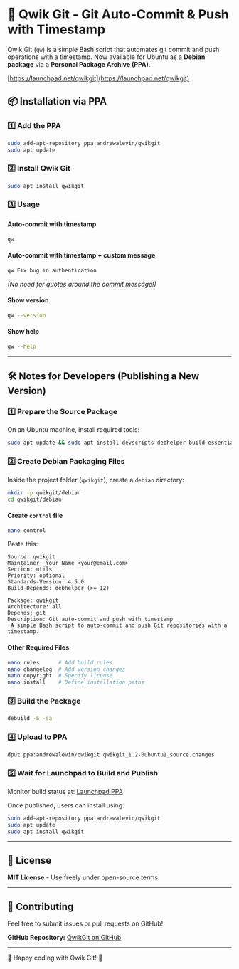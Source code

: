# 🍷 Qwik Git - Git Auto-Commit & Push with Timestamp

Qwik Git (`qw`) is a simple Bash script that automates git commit and push operations with a timestamp. Now available for Ubuntu as a **Debian package** via a **Personal Package Archive (PPA)**.


[https://launchpad.net/qwikgit](https://launchpad.net/qwikgit)



## 📦 Installation via PPA

### 1️⃣ Add the PPA
```bash
sudo add-apt-repository ppa:andrewalevin/qwikgit
sudo apt update
```

### 2️⃣ Install Qwik Git
```bash
sudo apt install qwikgit
```

### 3️⃣ Usage

#### Auto-commit with timestamp
```bash
qw
```

#### Auto-commit with timestamp + custom message
```bash
qw Fix bug in authentication
```
*(No need for quotes around the commit message!)*

#### Show version
```bash
qw --version
```

#### Show help
```bash
qw --help
```

---

## 🛠 Notes for Developers (Publishing a New Version)

### 1️⃣ Prepare the Source Package
On an Ubuntu machine, install required tools:
```bash
sudo apt update && sudo apt install devscripts debhelper build-essential
```

### 2️⃣ Create Debian Packaging Files
Inside the project folder (`qwikgit`), create a `debian` directory:
```bash
mkdir -p qwikgit/debian
cd qwikgit/debian
```

#### **Create `control` file**
```bash
nano control
```
Paste this:
```
Source: qwikgit
Maintainer: Your Name <your@email.com>
Section: utils
Priority: optional
Standards-Version: 4.5.0
Build-Depends: debhelper (>= 12)

Package: qwikgit
Architecture: all
Depends: git
Description: Git auto-commit and push with timestamp
 A simple Bash script to auto-commit and push Git repositories with a timestamp.
```

#### **Other Required Files**
```bash
nano rules      # Add build rules
nano changelog  # Add version changes
nano copyright  # Specify license
nano install    # Define installation paths
```

### 3️⃣ Build the Package
```bash
debuild -S -sa
```

### 4️⃣ Upload to PPA
```bash
dput ppa:andrewalevin/qwikgit qwikgit_1.2-0ubuntu1_source.changes
```

### 5️⃣ Wait for Launchpad to Build and Publish
Monitor build status at: [Launchpad PPA](https://launchpad.net/~andrewalevin/+archive/ubuntu/qwikgit)

Once published, users can install using:
```bash
sudo add-apt-repository ppa:andrewalevin/qwikgit
sudo apt update
sudo apt install qwikgit
```

---

## 📜 License
**MIT License** - Use freely under open-source terms.

---

## 🌟 Contributing
Feel free to submit issues or pull requests on GitHub!

**GitHub Repository:** [QwikGit on GitHub](https://github.com/andrewalevin/qwikgit)

---

🚀 Happy coding with Qwik Git! 🎉

